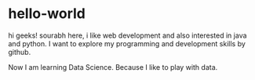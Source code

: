 # hello-world

hi geeks!
sourabh here, i like web development and also interested in java and python.
I want to explore my programming and development skills by github.

Now I am learning Data Science. Because I like to play with data.
